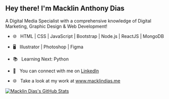 <h2> Hey there! I'm Macklin Anthony Dias</h2>

A Digital Media Specialist with a comprehensive knowledge of Digital Marketing, Graphic Design & Web Development!

- 🌐 &nbsp; HTML | CSS | JavaScript | Bootstrap | Node.js | ReactJS | MongoDB
- 🖥 &nbsp; Illustrator | Photoshop | Figma 
- 📚 &nbsp; Learning Next: Python

- 💼 &nbsp; You can connect with me on <a href="https://www.linkedin.com/in/macklindias/">LinkedIn</a> <br>
- 🌐 &nbsp; Take a look at my work at <a href="https://macklindias.me/">www.macklindias.me</a> <br>

[![Macklin Dias's GitHub Stats](https://github-readme-stats.vercel.app/api?username=MacklinDias&show_icons=true)](https://github.com/MacklinDias)
